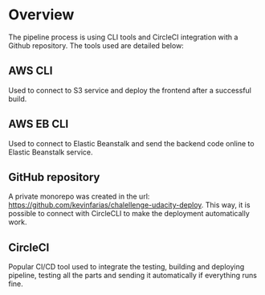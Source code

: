 # Overview

The pipeline process is using CLI tools and CircleCI integration with a Github repository. The tools used are detailed below:

## AWS CLI

Used to connect to S3 service and deploy the frontend after a successful build.

## AWS EB CLI

Used to connect to Elastic Beanstalk and send the backend code online to Elastic Beanstalk service.

## GitHub repository

A private monorepo was created in the url: https://github.com/kevinfarias/chalellenge-udacity-deploy. This way, it is possible to connect with CircleCLI to make the deployment automatically work.

## CircleCI

Popular CI/CD tool used to integrate the testing, building and deploying pipeline, testing all the parts and sending it automatically if everything runs fine.
